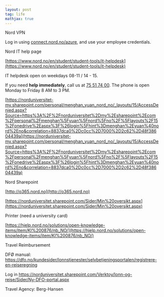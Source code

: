 ```yaml
---
layout: post
tag: life
mathjax: true
---
```

Nord VPN

Log in using [connect.nord.no/azure](http://connect.nord.no/azure), and use your employee credentials.



Nord IT help page

[https://www.nord.no/en/student/student-tools/it-helpdesk](https://www.nord.no/en/student/student-tools/it-helpdesk)

IT helpdesk open on weekdays 08-11 / 14 - 15.

If you need **help immediately**, call us at [ 75 51 74 00](tel:75517400). The phone is open Monday to Friday 8 AM to 3 PM.

[https://norduniversitet-my.sharepoint.com/personal/menghan_yuan_nord_no/_layouts/15/AccessDenied.aspx?Source=https%3A%2F%2Fnorduniversitet%2Dmy%2Esharepoint%2Ecom%2Fpersonal%2Fmenghan%5Fyuan%5Fnord%5Fno%2F%5Flayouts%2F15%2Fonedrive%2Easpx%3F%26login%5Fhint%3Dmenghan%2Eyuan%40nord%2Eno&correlation=8837dca0%2Dc0cc%2D7000%2D2c62%2D48f38604439a](https://norduniversitet-my.sharepoint.com/personal/menghan_yuan_nord_no/_layouts/15/AccessDenied.aspx?Source=https%3A%2F%2Fnorduniversitet%2Dmy%2Esharepoint%2Ecom%2Fpersonal%2Fmenghan%5Fyuan%5Fnord%5Fno%2F%5Flayouts%2F15%2Fonedrive%2Easpx%3F%26login%5Fhint%3Dmenghan%2Eyuan%40nord%2Eno&correlation=8837dca0%2Dc0cc%2D7000%2D2c62%2D48f38604439a)



Nord Sharepoint 

[http://o365.nord.no](http://o365.nord.no)

[https://norduniversitet.sharepoint.com/Sider/Min%20oversikt.aspx](https://norduniversitet.sharepoint.com/Sider/Min%20oversikt.aspx)

Printer (need a university card)

[https://hjelp.nord.no/solutions/open-knowledge-items/item/KI%200876/nb_NO/](https://hjelp.nord.no/solutions/open-knowledge-items/item/KI%200876/nb_NO/)

Travel Reimbursement 

DFØ manual: <https://dfo.no/kundesider/lonnstjenester/selvbetjeningsportalen/registrere-en-reiseregning>

Log in <https://norduniversitet.sharepoint.com/Verktoy/lonn-og-reise/Sider/Ny-DFO-portal.aspx>

Travel Agency: Berg-Hansen 



